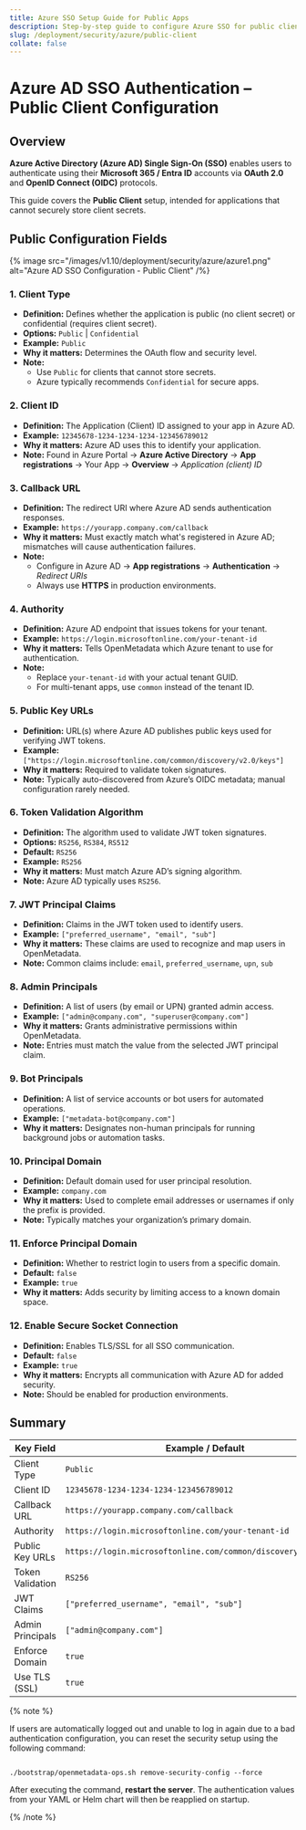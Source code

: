 ```yaml
---
title: Azure SSO Setup Guide for Public Apps
description: Step-by-step guide to configure Azure SSO for public clients using OAuth 2.0—ideal for SPAs and mobile apps without client secrets.
slug: /deployment/security/azure/public-client
collate: false
---
```


# Azure AD SSO Authentication – Public Client Configuration

## Overview

**Azure Active Directory (Azure AD) Single Sign-On (SSO)** enables users to authenticate using their **Microsoft 365 / Entra ID** accounts via **OAuth 2.0** and **OpenID Connect (OIDC)** protocols.

This guide covers the **Public Client** setup, intended for applications that cannot securely store client secrets.

## Public Configuration Fields

{% image 
src="/images/v1.10/deployment/security/azure/azure1.png" 
alt="Azure AD SSO Configuration - Public Client" /%}

### 1. Client Type
- **Definition:** Defines whether the application is public (no client secret) or confidential (requires client secret).
- **Options:** `Public` | `Confidential`
- **Example:** `Public`
- **Why it matters:** Determines the OAuth flow and security level.
- **Note:**
  - Use `Public` for clients that cannot store secrets.
  - Azure typically recommends `Confidential` for secure apps.

### 2. Client ID
- **Definition:** The Application (Client) ID assigned to your app in Azure AD.
- **Example:** `12345678-1234-1234-1234-123456789012`
- **Why it matters:** Azure AD uses this to identify your application.
- **Note:** Found in Azure Portal → **Azure Active Directory** → **App registrations** → Your App → **Overview** → *Application (client) ID*

### 3. Callback URL
- **Definition:** The redirect URI where Azure AD sends authentication responses.
- **Example:** `https://yourapp.company.com/callback`
- **Why it matters:** Must exactly match what's registered in Azure AD; mismatches will cause authentication failures.
- **Note:**
  - Configure in Azure AD → **App registrations** → **Authentication** → *Redirect URIs*
  - Always use **HTTPS** in production environments.

### 4. Authority
- **Definition:** Azure AD endpoint that issues tokens for your tenant.
- **Example:** `https://login.microsoftonline.com/your-tenant-id`
- **Why it matters:** Tells OpenMetadata which Azure tenant to use for authentication.
- **Note:**
  - Replace `your-tenant-id` with your actual tenant GUID.
  - For multi-tenant apps, use `common` instead of the tenant ID.

### 5. Public Key URLs
- **Definition:** URL(s) where Azure AD publishes public keys used for verifying JWT tokens.
- **Example:** `["https://login.microsoftonline.com/common/discovery/v2.0/keys"]`
- **Why it matters:** Required to validate token signatures.
- **Note:** Typically auto-discovered from Azure’s OIDC metadata; manual configuration rarely needed.

### 6. Token Validation Algorithm
- **Definition:** The algorithm used to validate JWT token signatures.
- **Options:** `RS256`, `RS384`, `RS512`
- **Default:** `RS256`
- **Example:** `RS256`
- **Why it matters:** Must match Azure AD’s signing algorithm.
- **Note:** Azure AD typically uses `RS256`.

### 7. JWT Principal Claims
- **Definition:** Claims in the JWT token used to identify users.
- **Example:** `["preferred_username", "email", "sub"]`
- **Why it matters:** These claims are used to recognize and map users in OpenMetadata.
- **Note:** Common claims include: `email`, `preferred_username`, `upn`, `sub`

### 8. Admin Principals
- **Definition:** A list of users (by email or UPN) granted admin access.
- **Example:** `["admin@company.com", "superuser@company.com"]`
- **Why it matters:** Grants administrative permissions within OpenMetadata.
- **Note:** Entries must match the value from the selected JWT principal claim.

### 9. Bot Principals
- **Definition:** A list of service accounts or bot users for automated operations.
- **Example:** `["metadata-bot@company.com"]`
- **Why it matters:** Designates non-human principals for running background jobs or automation tasks.

### 10. Principal Domain
- **Definition:** Default domain used for user principal resolution.
- **Example:** `company.com`
- **Why it matters:** Used to complete email addresses or usernames if only the prefix is provided.
- **Note:** Typically matches your organization’s primary domain.

### 11. Enforce Principal Domain
- **Definition:** Whether to restrict login to users from a specific domain.
- **Default:** `false`
- **Example:** `true`
- **Why it matters:** Adds security by limiting access to a known domain space.

### 12. Enable Secure Socket Connection
- **Definition:** Enables TLS/SSL for all SSO communication.
- **Default:** `false`
- **Example:** `true`
- **Why it matters:** Encrypts all communication with Azure AD for added security.
- **Note:** Should be enabled for production environments.

## Summary

| Key Field              | Example / Default                                             |
|------------------------|---------------------------------------------------------------|
| Client Type            | `Public`                                                      |
| Client ID              | `12345678-1234-1234-1234-123456789012`                        |
| Callback URL           | `https://yourapp.company.com/callback`                        |
| Authority              | `https://login.microsoftonline.com/your-tenant-id`            |
| Public Key URLs        | `https://login.microsoftonline.com/common/discovery/v2.0/keys`|
| Token Validation       | `RS256`                                                       |
| JWT Claims             | `["preferred_username", "email", "sub"]`                      |
| Admin Principals       | `["admin@company.com"]`                                       |
| Enforce Domain         | `true`                                                        |
| Use TLS (SSL)          | `true`                                                        |


{% note %}

If users are automatically logged out and unable to log in again due to a bad authentication configuration, you can reset the security setup using the following command:

```

./bootstrap/openmetadata-ops.sh remove-security-config --force

```

After executing the command, **restart the server**. The authentication values from your YAML or Helm chart will then be reapplied on startup.

{% /note %}
